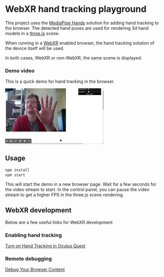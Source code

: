 # WebXR hand tracking playground

This project uses the [MediaPipe Hands](https://google.github.io/mediapipe/solutions/hands) 
solution for adding hand tracking to the browser.
The detected hand poses are used for rendering 3d hand models in a  [three.js](https://threejs.org/)
scene. 

When running in a [WebXR](https://immersiveweb.dev/) enabled browser, the hand tracking
solution of the device itself will be used. 

In both cases, WebXR or non-WebXR, the same
scene is displayed.

### Demo video
This is a quick demo for hand tracking in the browser.

[![demo-video](img/video1.jpg)](https://youtu.be/7FFeu797fLk)

## Usage
```
npm install
npm start
```
This will start the demo in a new browser page.
Wait for a few seconds for the video stream to start.
In the control panel, you can pause the video stream to get a higher FPS in the
three.js scene rendering.

## WebXR development
Below are a few useful links for WebXR development

### Enabling hand tracking
[Turn on Hand Tracking in Oculus Quest](https://support.oculus.com/2483094298688063)

### Remote debugging
[Debug Your Browser Content](https://developer.oculus.com/documentation/oculus-browser/browser-remote-debugging/)
